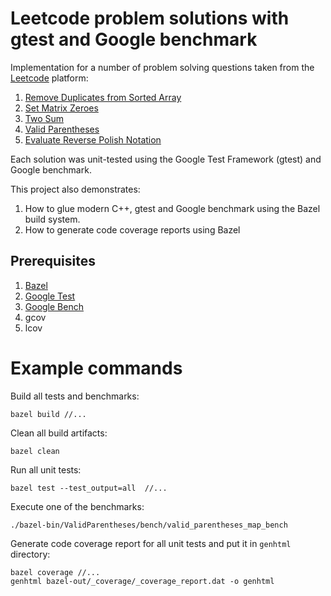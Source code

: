 # Leetcode problem solutions with gtest and Google benchmark

Implementation for a number of problem solving questions taken from the [Leetcode](https://leetcode.com) platform:
1. [Remove Duplicates from Sorted Array](https://leetcode.com/problems/remove-duplicates-from-sorted-array/)
2. [Set Matrix Zeroes](https://leetcode.com/problems/set-matrix-zeroes/)
3. [Two Sum](https://leetcode.com/problems/two-sum/)
4. [Valid Parentheses](https://leetcode.com/problems/valid-parentheses/)
5. [Evaluate Reverse Polish Notation](https://leetcode.com/problems/evaluate-reverse-polish-notation/)

Each solution was unit-tested using the Google Test Framework (gtest) and Google benchmark.

This project also demonstrates:
1. How to glue modern C++, gtest and Google benchmark using the Bazel build system.
2. How to generate code coverage reports using Bazel

## Prerequisites
1. [Bazel](https://github.com/bazelbuild/bazel)
2. [Google Test](https://github.com/google/googletest)
3. [Google Bench](https://github.com/google/benchmark)
4. gcov
5. lcov


# Example commands

Build all tests and benchmarks:
```
bazel build //...
```

Clean all build artifacts:
```
bazel clean
```

Run all unit tests:
```
bazel test --test_output=all  //...
```

Execute one of the benchmarks:
```
./bazel-bin/ValidParentheses/bench/valid_parentheses_map_bench
```

Generate code coverage report for all unit tests and put it in `genhtml` directory:
```
bazel coverage //...
genhtml bazel-out/_coverage/_coverage_report.dat -o genhtml
```